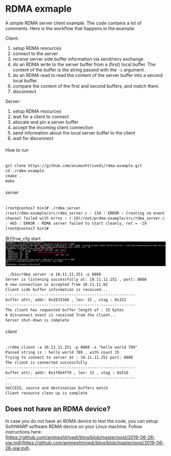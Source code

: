 # RDMA exmaple

A simple RDMA server client example. The code contains a lot of comments. Here is the workflow that happens in the example: 

Client: 
  1. setup RDMA resources   
  2. connect to the server 
  3. receive server side buffer information via send/recv exchange 
  4. do an RDMA write to the server buffer from a (first) local buffer. The content of the buffer is the string passed with the `-s` argument. 
  5. do an RDMA read to read the content of the server buffer into a second local buffer. 
  6. compare the content of the first and second buffers, and match them. 
  7. disconnect 

Server: 
  1. setup RDMA resources 
  2. wait for a client to connect 
  3. allocate and pin a server buffer
  4. accept the incoming client connection 
  5. send information about the local server buffer to the client 
  6. wait for disconnect

###### How to run      
```text
git clone https://github.com/animeshtrivedi/rdma-example.git
cd ./rdma-example
cmake .
make
``` 
 
###### server

```
[root@centos7 bin]# ./rdma_server 
/root/rdma-example/src/rdma_server.c : 134 : ERROR : Creating cm event channel failed with errno : (-19)/root/prdma-example/src/rdma_server.c : 465 : ERROR : RDMA server failed to start cleanly, ret = -19 
[root@centos7 bin]# 
```
执行rxe_cfg start
![images](../pic/rxe1.png)
```text
 ./bin/rdma_server -a 10.11.11.251 -p 8888
Server is listening successfully at: 10.11.11.251 , port: 8888 
A new connection is accepted from 10.11.11.82 
Client side buffer information is received...
---------------------------------------------------------
buffer attr, addr: 0x2833360 , len: 15 , stag : 0x322 
---------------------------------------------------------
The client has requested buffer length of : 15 bytes 
A disconnect event is received from the client...
Server shut-down is complete 
```
###### client


```text
./rdma_client -a 10.11.11.251 -p 8888 -s "hello world 789"
Passed string is : hello world 789 , with count 15 
Trying to connect to server at : 10.11.11.251 port: 8888 
The client is connected successfully 
---------------------------------------------------------
buffer attr, addr: 0x1f6b4ff0 , len: 15 , stag : 0x516 
---------------------------------------------------------
...
SUCCESS, source and destination buffers match 
Client resource clean up is complete 
```

## Does not have an RDMA device?
In case you do not have an RDMA device to test the code, you can setup SofitWARP software RDMA device on your Linux machine. Follow instructions here: [https://github.com/animeshtrivedi/blog/blob/master/post/2019-06-26-siw.md](https://github.com/animeshtrivedi/blog/blob/master/post/2019-06-26-siw.md).
